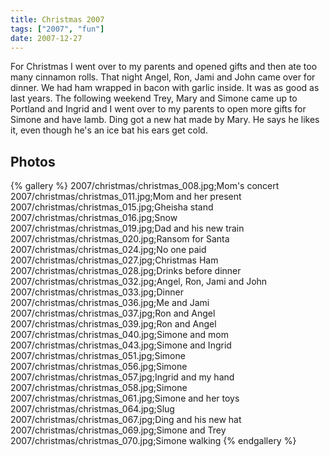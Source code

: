 ```yaml
---
title: Christmas 2007
tags: ["2007", "fun"]
date: 2007-12-27
---
```

For Christmas I went over to my parents and opened gifts and then ate too many cinnamon rolls.  That night Angel, Ron, Jami and John came over for dinner.  We had ham wrapped in bacon with garlic inside.  It was as good as last years.  The following weekend Trey, Mary and Simone came up to Portland and Ingrid and I went over to my parents to open more gifts for Simone and have lamb.  Ding got a new hat made by Mary.  He says he likes it, even though he's an ice bat his ears get cold.

## Photos 

{% gallery %} 
2007/christmas/christmas_008.jpg;Mom's concert
2007/christmas/christmas_011.jpg;Mom and her present
2007/christmas/christmas_015.jpg;Gheisha stand
2007/christmas/christmas_016.jpg;Snow
2007/christmas/christmas_019.jpg;Dad and his new train
2007/christmas/christmas_020.jpg;Ransom for Santa
2007/christmas/christmas_024.jpg;No one paid
2007/christmas/christmas_027.jpg;Christmas Ham
2007/christmas/christmas_028.jpg;Drinks before dinner
2007/christmas/christmas_032.jpg;Angel, Ron, Jami and John
2007/christmas/christmas_033.jpg;Dinner
2007/christmas/christmas_036.jpg;Me and Jami
2007/christmas/christmas_037.jpg;Ron and Angel
2007/christmas/christmas_039.jpg;Ron and Angel
2007/christmas/christmas_040.jpg;Simone and mom
2007/christmas/christmas_043.jpg;Simone and Ingrid
2007/christmas/christmas_051.jpg;Simone
2007/christmas/christmas_056.jpg;Simone
2007/christmas/christmas_057.jpg;Ingrid and my hand
2007/christmas/christmas_058.jpg;Simone
2007/christmas/christmas_061.jpg;Simone and her toys
2007/christmas/christmas_064.jpg;Slug
2007/christmas/christmas_067.jpg;Ding and his new hat
2007/christmas/christmas_069.jpg;Simone and Trey
2007/christmas/christmas_070.jpg;Simone walking
{% endgallery %}
